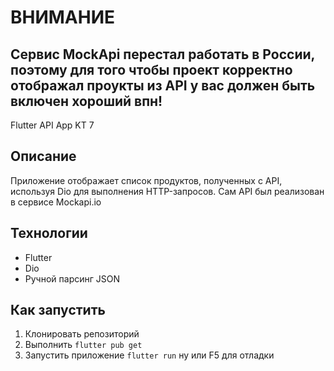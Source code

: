 # ВНИМАНИЕ 
## Сервис MockApi перестал работать в России, поэтому для того чтобы проект корректно отображал проукты из API у вас должен быть включен хороший впн!

Flutter API App KT 7
## Описание
Приложение отображает список продуктов, полученных с API, используя Dio для выполнения HTTP-запросов. Сам API был реализован в сервисе Mockapi.io

## Технологии
- Flutter
- Dio
- Ручной парсинг JSON

## Как запустить
1. Клонировать репозиторий
2. Выполнить `flutter pub get`
3. Запустить приложение `flutter run` ну или F5 для отладки


